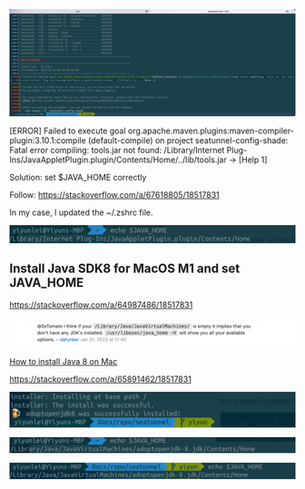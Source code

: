 ![image-20230531003403412](./bug-records.assets/image-20230531003403412.png)

[ERROR] Failed to execute goal org.apache.maven.plugins:maven-compiler-plugin:3.10.1:compile (default-compile) on project seatunnel-config-shade: Fatal error compiling: tools.jar not found: /Library/Internet Plug-Ins/JavaAppletPlugin.plugin/Contents/Home/../lib/tools.jar -> [Help 1]



Solution: set $JAVA_HOME correctly

Follow: https://stackoverflow.com/a/67618805/18517831

In my case, I updated the ~/.zshrc file.

![image-20230531004650759](./bug-records.assets/image-20230531004650759.png)



## Install Java SDK8 for MacOS M1 and set JAVA_HOME



https://stackoverflow.com/a/64987486/18517831

![image-20230531011256418](./bug-records.assets/image-20230531011256418.png)



[How to install Java 8 on Mac](https://stackoverflow.com/questions/24342886/how-to-install-java-8-on-mac)

https://stackoverflow.com/a/65891462/18517831

<img src="./bug-records.assets/image-20230531010812805.png" alt="image-20230531010812805" style="zoom:50%;" />

![image-20230531011116974](./bug-records.assets/image-20230531011116974.png)

<img src="./bug-records.assets/image-20230531011624215.png" alt="image-20230531011624215" style="zoom:50%;" />

